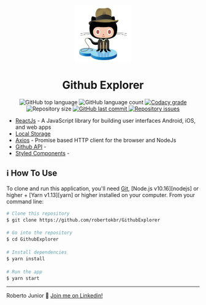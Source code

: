 <h1 align="center">
    <img src="https://github.com/robertokbr/GithubExplorer/blob/master/.Github/octoJones.png" width="150px" /><br>
    <br>
  Github Explorer
</h1>

<p align="center">
  <img alt="GitHub top language" src="https://img.shields.io/github/languages/top/robertokbr/GithubExplorer.svg">

  <img alt="GitHub language count" src="https://img.shields.io/github/languages/count/robertokbr/GithubExplorer.svg">

  <a href="https://www.codacy.com/app/robertokbr/GithubExplorer?utm_source=github.com&amp;utm_medium=referral&amp;utm_content=robertokbr/GithubExplorer&amp;utm_campaign=Badge_Grade">
    <img alt="Codacy grade" src="https://img.shields.io/codacy/grade/1b577a07dda843aba09f4bc55d1af8fc.svg">
  </a>

  <img alt="Repository size" src="https://img.shields.io/github/repo-size/robertokbr/GithubExplorer.svg">
  <a href="https://github.com/robertokbr/GithubExplorer/commits/master">
    <img alt="GitHub last commit" src="https://img.shields.io/github/last-commit/robertokbr/GithubExplorer.svg">
  </a>

  <a href="https://github.com/robertokbr/GithubExplorer/issues">
    <img alt="Repository issues" src="https://img.shields.io/github/issues/robertokbr/GithubExplorer.svg">
  </a>
</p>


- [ReactJs](https://reactjs.org) - A JavaScript library for building user interfaces
Android, iOS, and web apps
- [Local Storage]()
- [Axios](https://github.com/axios/axios) - Promise based HTTP client for the browser and NodeJs
- [Github API]() -
- [Styled Components]() -



## :information_source: How To Use

To clone and run this application, you'll need [Git](https://git-scm.com), [Node.js v10.16][nodejs] or higher + [Yarn v1.13][yarn] or higher installed on your computer. From your command line:

```bash
# Clone this repository
$ git clone https://github.com/robertokbr/GithubExplorer

# Go into the repository
$ cd GithubExplorer

# Install dependencies
$ yarn install

# Run the app
$ yarn start
```
---

Roberto Junior :wave: [Join me on Linkedin!](https://www.linkedin.com/in/robertojrcdc/)

[vc]: https://code.visualstudio.com/
[vceditconfig]: https://marketplace.visualstudio.com/items?itemName=EditorConfig.EditorConfig
[vceslint]: https://marketplace.visualstudio.com/items?itemName=dbaeumer.vscode-eslint
